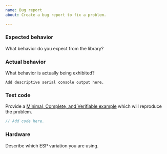 ```yaml
---
name: Bug report
about: Create a bug report to fix a problem.

---
```


### Expected behavior
What behavior do you expect from the library?

### Actual behavior
What behavior is actually being exhibited?

```
Add descriptive serial console output here.
```

### Test code
Provide a [Minimal, Complete, and Verifiable example](http://stackoverflow.com/help/mcve) which will reproduce the problem.

```c
// Add code here.
```

### Hardware
Describe which ESP variation you are using.
